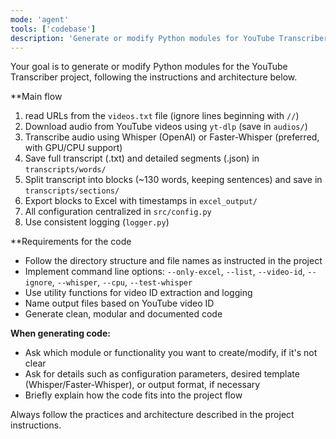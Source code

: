 ```yaml
---
mode: 'agent'
tools: ['codebase']
description: 'Generate or modify Python modules for YouTube Transcriber'
---
```

Your goal is to generate or modify Python modules for the YouTube Transcriber project, following the instructions and architecture below.

**Main flow
1. read URLs from the `videos.txt` file (ignore lines beginning with `//`)
2. Download audio from YouTube videos using `yt-dlp` (save in `audios/`)
3. Transcribe audio using Whisper (OpenAI) or Faster-Whisper (preferred, with GPU/CPU support)
4. Save full transcript (.txt) and detailed segments (.json) in `transcripts/words/`
5. Split transcript into blocks (~130 words, keeping sentences) and save in `transcripts/sections/`
6. Export blocks to Excel with timestamps in `excel_output/`
7. All configuration centralized in `src/config.py`
8. Use consistent logging (`logger.py`)

**Requirements for the code
- Follow the directory structure and file names as instructed in the project
- Implement command line options: `--only-excel`, `--list`, `--video-id`, `--ignore`, `--whisper`, `--cpu`, `--test-whisper`
- Use utility functions for video ID extraction and logging
- Name output files based on YouTube video ID
- Generate clean, modular and documented code

**When generating code:**
- Ask which module or functionality you want to create/modify, if it's not clear
- Ask for details such as configuration parameters, desired template (Whisper/Faster-Whisper), or output format, if necessary
- Briefly explain how the code fits into the project flow

Always follow the practices and architecture described in the project instructions.